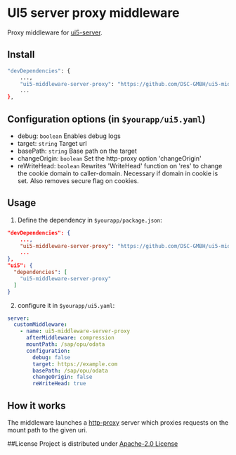 # UI5 server proxy middleware

Proxy middleware for [ui5-server](https://github.com/SAP/ui5-server).

## Install

```bash
"devDependencies": {
    ...,
    "ui5-middleware-server-proxy": "https://github.com/DSC-GMBH/ui5-middleware-server-proxy.git#X.X.X",
    ...
},
```

## Configuration options (in `$yourapp/ui5.yaml`)

- debug: `boolean`
  Enables debug logs
- target: `string`
  Target url
- basePath: `string`
  Base path on the target
- changeOrigin:  `boolean`
  Set the http-proxy option 'changeOrigin'
- reWriteHead:  `boolean`
  Rewrites 'WriteHead' function on 'res' to change the cookie domain to caller-domain. Necessary if domain in cookie is set. Also removes secure flag on cookies.


## Usage
1. Define the dependency in `$yourapp/package.json`:
```json
"devDependencies": {
    ...,
    "ui5-middleware-server-proxy": "https://github.com/DSC-GMBH/ui5-middleware-server-proxy.git#X.X.X",
    ...
},
"ui5": {
  "dependencies": [
    "ui5-middleware-server-proxy"
  ]
}
```

2. configure it in `$yourapp/ui5.yaml`:

```yaml
server:
  customMiddleware:
    - name: ui5-middleware-server-proxy
      afterMiddleware: compression
      mountPath: /sap/opu/odata
      configuration:
        debug: false
        target: https://example.com
        basePath: /sap/opu/odata
        changeOrigin: false
        reWriteHead: true
```

## How it works

The middleware launches a [http-proxy](https://www.npmjs.com/package/http-proxy) server which proxies requests on the mount path to the given uri.

##License
Project is distributed under [Apache-2.0 License](./LICENSE)